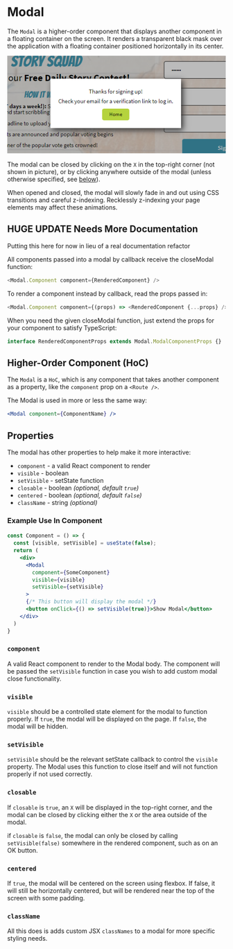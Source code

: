 # Modal

The `Modal` is a higher-order component that displays another component in a floating container on the screen. It renders a transparent black mask over the application with a floating container positioned horizontally in its center.

![Modal Example](./modal-example.png)

The modal can be closed by clicking on the `X` in the top-right corner (not shown in picture), or by clicking anywhere outside of the modal (unless otherwise specified, see [below](#-closable)).

When opened and closed, the modal will slowly fade in and out using CSS transitions and careful z-indexing. Recklessly z-indexing your page elements may affect these animations.

## HUGE UPDATE Needs More Documentation

Putting this here for now in lieu of a real documentation refactor

All components passed into a modal by callback receive the closeModal function:

```ts
<Modal.Component component={RenderedComponent} />
```

To render a component instead by callback, read the props passed in:

```ts
<Modal.Component component={(props) => <RenderedComponent {...props} />} />
```

When you need the given closeModal function, just extend the props for your component to satisfy TypeScript:

```ts
interface RenderedComponentProps extends Modal.ModalComponentProps {}
```

## Higher-Order Component (HoC)

The `Modal` is a `HoC`, which is any component that takes another component as a property, like the `component` prop on a `<Route />`.

The Modal is used in more or less the same way:

```jsx
<Modal component={ComponentName} />
```

## Properties

The modal has other properties to help make it more interactive:

- `component` - a valid React component to render
- `visible` - boolean
- `setVisible` - setState function
- `closable` - boolean _(optional, default `true`)_
- `centered` - boolean _(optional, default `false`)_
- `className` - string _(optional)_

### Example Use In Component

```jsx
const Component = () => {
  const [visible, setVisible] = useState(false);
  return (
    <div>
      <Modal
        component={SomeComponent}
        visible={visible}
        setVisible={setVisible}
      >
      {/* This button will display the modal */}
      <button onClick={() => setVisible(true)}>Show Modal</button>
    </div>
  )
}
```

### `component`

A valid React component to render to the Modal body. The component will be passed the `setVisible` function in case you wish to add custom modal close functionality.

### `visible`

`visible` should be a controlled state element for the modal to function properly. If `true`, the modal will be displayed on the page. If `false`, the modal will be hidden.

### `setVisible`

`setVisible` should be the relevant setState callback to control the `visible` property. The Modal uses this function to close itself and will not function properly if not used correctly.

### `closable`

If `closable` is `true`, an `X` will be displayed in the top-right corner, and the modal can be closed by clicking either the `X` or the area outside of the modal.

if `closable` is `false`, the modal can only be closed by calling `setVisible(false)` somewhere in the rendered component, such as on an OK button.

### `centered`

If `true`, the modal will be centered on the screen using flexbox. If false, it will still be horizontally centered, but will be rendered near the top of the screen with some padding.

### `className`

All this does is adds custom JSX `classNames` to a modal for more specific styling needs.
